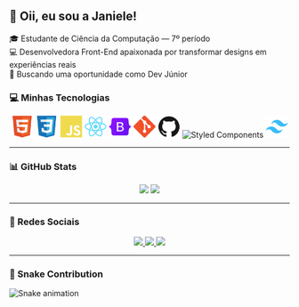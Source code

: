 ## 👋 Oii, eu sou a Janiele!

🎓 Estudante de Ciência da Computação — 7º período  
💻 Desenvolvedora Front-End apaixonada por transformar designs em experiências reais  
🚀 Buscando uma oportunidade como Dev Júnior

### 💻 Minhas Tecnologias

<div align="center">
  <img src="https://raw.githubusercontent.com/devicons/devicon/master/icons/html5/html5-original.svg" height="40" alt="HTML" />
  <img src="https://raw.githubusercontent.com/devicons/devicon/master/icons/css3/css3-original.svg" height="40" alt="CSS" />
  <img src="https://raw.githubusercontent.com/devicons/devicon/master/icons/javascript/javascript-plain.svg" height="40" alt="JavaScript" />
  <img src="https://raw.githubusercontent.com/devicons/devicon/master/icons/react/react-original.svg" height="40" alt="React" />
  <img src="https://raw.githubusercontent.com/devicons/devicon/master/icons/bootstrap/bootstrap-original.svg" height="40" alt="Bootstrap" />
  <img src="https://raw.githubusercontent.com/devicons/devicon/master/icons/git/git-original.svg" height="40" alt="Git" />
  <img src="https://raw.githubusercontent.com/devicons/devicon/master/icons/github/github-original.svg" height="40" alt="GitHub" />
  <img src="https://styled-components.com/logo.png" height="40" alt="Styled Components" />
  <img src="https://raw.githubusercontent.com/devicons/devicon/master/icons/tailwindcss/tailwindcss-plain.svg" height="40" alt="Tailwind CSS" />
</div>

---

### 📊 GitHub Stats

<div align="center">
  <img height="180em" src="https://github-readme-stats.vercel.app/api?username=JanieleCristina006&show_icons=true&theme=great-gatsby&include_all_commits=true&count_private=true"/>
  <img height="180em" src="https://github-readme-stats.vercel.app/api/top-langs/?username=JanieleCristina006&layout=compact&langs_count=10&theme=great-gatsby"/>
</div>

---

### 📱 Redes Sociais

<div align="center">
  <a href="mailto:janielecristina81@gmail.com">
    <img src="https://img.shields.io/badge/Gmail-D14836?style=for-the-badge&logo=gmail&logoColor=white" />
  </a>
  <a href="https://www.linkedin.com/in/janiele-cristina-294283251/">
    <img src="https://img.shields.io/badge/LinkedIn-0077B5?style=for-the-badge&logo=linkedin&logoColor=white" />
  </a>
  <a href="https://www.instagram.com/janiele.cristina.946/">
    <img src="https://img.shields.io/badge/Instagram-E4405F?style=for-the-badge&logo=instagram&logoColor=white" />
  </a>
</div>

---

### 🐍 Snake Contribution

![Snake animation](https://github.com/JanieleCristina006/JanieleCristina006/blob/output/github-contribution-grid-snake.svg)
